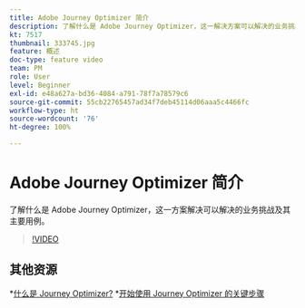 ```yaml
---
title: Adobe Journey Optimizer 简介
description: 了解什么是 Adobe Journey Optimizer，这一解决方案可以解决的业务挑战及其主要用例。
kt: 7517
thumbnail: 333745.jpg
feature: 概述
doc-type: feature video
team: PM
role: User
level: Beginner
exl-id: e48a627a-bd36-4084-a791-78f7a78579c6
source-git-commit: 55cb22765457ad34f7deb45114d06aaa5c4466fc
workflow-type: ht
source-wordcount: '76'
ht-degree: 100%

---
```


# Adobe Journey Optimizer 简介

了解什么是 Adobe Journey Optimizer，这一方案解决可以解决的业务挑战及其主要用例。

>[!VIDEO](https://video.tv.adobe.com/v/333745?quality=12)

## 其他资源

*[什么是 Journey Optimizer?](https://experienceleague.adobe.com/docs/journey-optimizer/using/get-started/get-started.html?lang=zh-Hans)
*[开始使用 Journey Optimizer 的关键步骤](https://experienceleague.adobe.com/docs/journey-optimizer/using/get-started/quick-start.html?lang=zh-Hans)
